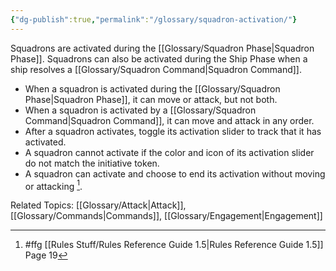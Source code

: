 ```yaml
---
{"dg-publish":true,"permalink":"/glossary/squadron-activation/"}
---
```


Squadrons are activated during the [[Glossary/Squadron Phase\|Squadron Phase]]. Squadrons can also be activated during the Ship Phase when a ship resolves a [[Glossary/Squadron Command\|Squadron Command]].

- When a squadron is activated during the [[Glossary/Squadron Phase\|Squadron Phase]], it can move or attack, but not both. 
- When a squadron is activated by a [[Glossary/Squadron Command\|Squadron Command]], it can move and attack in any order. 
- After a squadron activates, toggle its activation slider to track that it has activated. 
- A squadron cannot activate if the color and icon of its activation slider do not match the initiative token. 
- A squadron can activate and choose to end its activation without moving or attacking [^1].

Related Topics: [[Glossary/Attack\|Attack]], [[Glossary/Commands\|Commands]], [[Glossary/Engagement\|Engagement]]

[^1]: #ffg [[Rules Stuff/Rules Reference Guide 1.5\|Rules Reference Guide 1.5]] Page 19